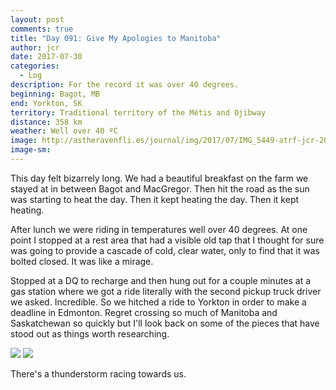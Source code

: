 ```yaml
---
layout: post
comments: true
title: "Day 091: Give My Apologies to Manitoba"
author: jcr
date: 2017-07-30
categories:
  - Log
description: For the record it was over 40 degrees.
beginning: Bagot, MB
end: Yorkton, SK
territory: Traditional territory of the Métis and Ojibway
distance: 358 km
weather: Well over 40 ºC
image: http://astheravenfli.es/journal/img/2017/07/IMG_5449-atrf-jcr-2000-web.jpg
image-sm:
---
```


This day felt bizarrely long. We had a beautiful breakfast on the farm we stayed at in between Bagot and MacGregor. Then hit the road as the sun was starting to heat the day. Then it kept heating the day. Then it kept heating.

After lunch we were riding in temperatures well over 40 degrees. At one point I stopped at a rest area that had a visible old tap that I thought for sure was going to provide a cascade of cold, clear water, only to find that it was bolted closed. It was like a mirage.

Stopped at a DQ to recharge and then hung out for a couple minutes at a gas station where we got a ride literally with the second pickup truck driver we asked. Incredible. So we hitched a ride to Yorkton in order to make a deadline in Edmonton. Regret crossing so much of Manitoba and Saskatchewan so quickly but I'll look back on some of the pieces that have stood out as things worth researching.

<img src="http://astheravenfli.es/journal/img/2017/07/IMG_5469-atrf-jcr-2000-web.jpg">

<img src="http://astheravenfli.es/journal/img/2017/07/IMG_5464-atrf-jcr-2000-web.jpg">

There's a thunderstorm racing towards us.